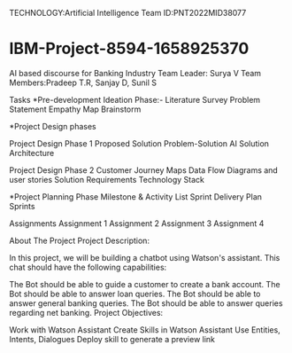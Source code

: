 TECHNOLOGY:Artificial Intelligence
Team ID:PNT2022MID38077
# IBM-Project-8594-1658925370
AI based discourse for Banking Industry
Team Leader: Surya V
Team Members:Pradeep T.R, Sanjay D, Sunil S

Tasks
*Pre-development
 Ideation Phase:-
 Literature Survey
 Problem Statement
 Empathy Map
 Brainstorm
 
*Project Design phases
 
Project Design Phase 1
 Proposed Solution
 Problem-Solution AI
 Solution Architecture
 
Project Design Phase 2
 Customer Journey Maps
 Data Flow Diagrams and user stories
 Solution Requirements
 Technology Stack
 
*Project Planning Phase
 Milestone & Activity List
 Sprint Delivery Plan
 Sprints

Assignments
 Assignment 1
 Assignment 2
 Assignment 3
 Assignment 4
 
 
About The Project
Project Description:

In this project, we will be building a chatbot using Watson's assistant. This chat should have the following capabilities:

The Bot should be able to guide a customer to create a bank account.
The Bot should be able to answer loan queries.
The Bot should be able to answer general banking queries.
The Bot should be able to answer queries regarding net banking.
Project Objectives:

Work with Watson Assistant
Create Skills in Watson Assistant
Use Entities, Intents, Dialogues
Deploy skill to generate a preview link



